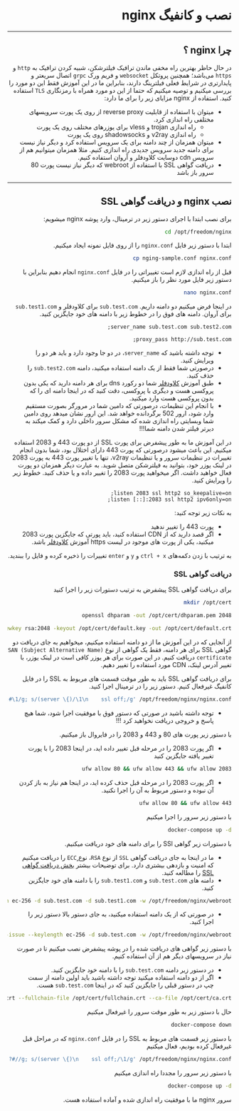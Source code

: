 <div dir="rtl">

# نصب و کانفیگ nginx

---

## چرا nginx ؟

در حال حاظر بهترین راه مخفی ماندن ترافیک فیلترشکن، شبیه کردن ترافیک به `http` و `https` می‌باشد؛ همچنین پروتکل `websocket` و فریم ورک `grpc` اتصال سریعتر و پایدارتری در شرایط فعلی فیلترینگ دارند، بنابراین ما در این آموزش فقط این دو مورد را بررسی میکنیم و توصیه میکنیم که حتما از این دو مورد همراه با رمزنگاری `TLS` استفاده کنید.
استفاده از nginx مزایای زیر را برای ما دارد:

* میتوان با استفاده از قابلیت reverse proxy از روی یک پورت سرویسهای مختلفی راه اندازی کرد.
  * راه اندازی trojan و vless برای یوزرهای مختلف روی یک پورت
  * راه اندازی v2ray و shadowsocks روی یک پورت
* میتوان همزمان از چند دامنه برای یک سرویس استفاده کرد و دیگر نیاز نیست برای دامنه جدید سرویس جدیدی راه اندازی کنیم. مثلا همزمان میتوانیم هم از سرویس cdn دوسایت کلاودفلر و آروان استفاده کنیم.
* دریافت گواهی SSL با استفاده از webroot که دیگر نیاز نیست پورت 80 سرور باز باشد

---

## نصب nginx و دریافت گواهی SSL

برای نصب ابتدا با اجرای دستور زیر در ترمینال، وارد پوشه nginx میشویم:

```bash
cd /opt/freedom/nginx
```

ابتدا با دستور زیر فایل `nginx.conf` را از روی فایل نمونه ایجاد میکنیم.

```bash
cp nging-sample.conf nginx.conf
```

قبل از راه اندازی لازم است تغییراتی را در فایل `nginx.conf` انجام دهیم بنابراین با دستور زیر فایل مورد نظر را باز میکنیم.

```bash
nano nginx.conf
```

در اینجا فرض میکنیم دو دامنه داریم. `sub.test.com` برای کلاودفلر و `sub.test1.com` برای آروان. دامنه های فوق را در خطوط زیر با دامنه های خود جایگزین کنید.

```nginx
server_name sub.test.com sub.test2.com;
```

```nginx
proxy_pass http://sub.test.com;
```

* توجه داشته باشید که `server_name`، در دو جا وجود دارد و باید هر دو را ویرایش کنید.
* درصورتی شما فقط از یک دامنه استفاده میکنید، دامنه `sub.test2.com` را حذف کنید.
* طبق آموزش [کلاودفلر](../cloudflare/README.md) شما دو رکورد dns برای هر دامنه دارید که یکی بدون پروکسی هست و دیگری با پروکسی، دقت کنید که در اینجا دامنه ای را که بدون پروکسی هست وارد میکنید.
* با انجام این تنظیمات، درصورتی که دامین شما در مرورگر بصورت مستقیم وارد شود، ارور 502 برگردانده خواهد شد. این ارور نشان میدهد روی دامین شما وبسایتی راه اندازی شده که مشکل سرور داخلی دارد و کمک میکند به دیرتر فیلتر شدن دامنه شما!!!

در این آموزش ما به طور پیشفرض برای پورت SSL از دو پورت 443 و 2083 استفاده میکنیم. این باعث میشود درصورتی که پورت 443 دارای اختلال بود، شما بدون انجام تغییرات در تنظیمات سرور و یا تنظیمات v2ray، تنها با تغییر پورت 443 به پورت 2083 در لینک یوزر خود، بتوانید به فیلترشکن متصل شوید. به عبارت دیگر همزمان دو پورت فعال خواهید داشت. اگر میخواهید پورت 2083 را تغییر داده و یا حذف کنید. خطوط زیر را ویرایش کنید.

```nginx
listen 2083 ssl http2 so_keepalive=on;
listen [::]:2083 ssl http2 ipv6only=on;
```

به نکات زیر توجه کنید:

* پورت 443 را تغییر ندهید
* اگر قصد دارید که از CDN استفاده کنید، باید پورتی که جایگزین پورت 2083 میکنید، یکی از پورت های موجود در لیست https آموزش [کلاودفلر](../cloudflare/README.md) باشد.

به ترتیب با زدن دکمه‌های `ctrl + x` و `y` و `enter` تغییرات را ذخیره کرده و فایل را ببندید.

### دریافت گواهی SSL

برای دریافت گواهی SSL پیشفرض به ترتیب دستورات زیر را اجرا کنید

```bash
mkdir /opt/cert
```

```bash
openssl dhparam -out /opt/cert/dhparam.pem 2048
```

```bash
openssl req -x509 -nodes -days 365 -newkey rsa:2048 -keyout /opt/cert/default.key -out /opt/cert/default.crt
```

از آنجایی که در این آموزش ما از دو دامنه استفاده میکنیم، میخواهیم به جای دریافت دو گواهی SSL برای هر دامنه، فقط یک گواهی از نوع `SAN (Subject Alternative Name) certificate` دریافت کنیم. در این صورت برای هر یوزر کافی است در لینک یوزر، با تغییر آدرس لینک، CDN مورد استفاده را تغییر دهیم.

برای دریافت گواهی SSL باید به طور موقت قسمت های مربوط به SSL را در فایل کانفیگ غیرفعال کنیم. دستور زیر را در ترمینال اجرا کنید.

```bash
sed -i -r 's/(listen .*\d+)/\1; #/g; s/(ssl_(certificate|certificate_key|trusted_certificate|dhparam) )/#;#\1/g; s/(server \{)/\1\n    ssl off;/g' /opt/freedom/nginx/nginx.conf
```

* توجه داشته باشید در صورتی که دستور فوق با موفقیت اجرا شود، شما هیچ پاسخ و خروجی دریافت نخواهید کرد !!!

با دستور زیر پورت های 80 و 443 و 2083 را در فایروال باز میکنیم.

* اگر پورت 2083 را در مرحله قبل تغییر داده اید، در اینجا 2083 را با پورت تغییر یافته جایگزین کنید

```bash
ufw allow 80 && ufw allow 443 && ufw allow 2083
```

* اگر پورت 2083 را در مرحله قبل حذف کرده اید، در اینجا هم نیاز به باز کردن آن نبوده و دستور مربوط به آن را اجرا نکنید.

```bash
ufw allow 80 && ufw allow 443
```

با دستور زیر سرور را اجرا میکنیم

```bash
docker-compose up -d
```

با دستورات زیر گواهی SSl را برای دامنه های خود دریافت میکنیم.

* ما در اینجا به جای دریافت گواهی `SSL` از نوع `RSA`، نوع ٍ`ECC` را دریافت میکنیم که امنیت و بازدهی بیشتری دارد. برای توضیحات بیشتر [بخش دریافت گواهی SSL](../get-ssl/README.md) را مطالعه کنید.
* دامنه های `sub.test.com` و `sub.test1.com` را با دامنه های خود جایگزین کنید.

```bash
acme.sh --issue --keylength ec-256 -d sub.test.com -d sub.test1.com -w /opt/freedom/nginx/webroot/
```

* در صورتی که از یک دامنه استفاده میکنید، به جای دستور بالا دستور زیر را اجرا کنید.

```bash
acme.sh --issue --keylength ec-256 -d sub.test.com -w /opt/freedom/nginx/webroot/
```

با دستور زیر گواهی های دریافت شده را در پوشه پیشفرض نصب میکنیم تا در صورت نیاز در سرویسهای دیگر هم از آن استفاده کنیم.

* در دستور زیر دامنه `sub.test.com` را با دامنه خود جایگزین کنید.
* اگر از دو دامنه استفاده میکنید توجه داشته باشید باید اولین دامنه از سمت چپ در دستور قبلی را جایگزین کنید که در اینجا `sub.test.com` هست.

```bash
acme.sh --installcert --ecc -d sub.test.com --key-file /opt/cert/private.key --cert-file /opt/cert/cert.crt --fullchain-file /opt/cert/fullchain.crt --ca-file /opt/cert/ca.crt
```

حال با دستور زیر به طور موقت سرور را غیرفعال میکنیم

```bash
docker-compose down
```

با دستور زیر قسمت های مربوط به SSL را در فایل `nginx.conf` که در مراحل قبل غیرفعال کرده بودیم، فعال میکنیم

```bash
sed -i -r -z 's/#?; ?#//g; s/(server \{)\n    ssl off;/\1/g' /opt/freedom/nginx/nginx.conf
```

با دستور زیر سرور را مجددا راه اندازی میکنیم

```bash
docker-compose up -d
```

سرور nginx ما با موفقیت راه اندازی شده و آماده استفاده هست.

</div>
